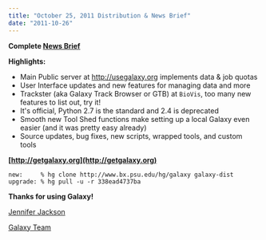 ```yaml
---
title: "October 25, 2011 Distribution & News Brief"
date: "2011-10-26"
---
```

**Complete [News Brief](/src/archive/dev-news-briefs/2011-10-25/index.md)**

**Highlights:**

* Main Public server at http://usegalaxy.org implements data & job quotas
* User Interface updates and new features for managing data and more
* Trackster (aka Galaxy Track Browser or GTB) at `BioVis`, too many new features to list out, try it!
* It's official, Python 2.7 is the standard and 2.4 is deprecated 
* Smooth new Tool Shed functions make setting up a local Galaxy even easier (and it was pretty easy already)
* Source updates, bug fixes, new scripts, wrapped tools, and custom tools

**[http://getgalaxy.org](http://getgalaxy.org)**
```
new:     % hg clone http://www.bx.psu.edu/hg/galaxy galaxy-dist
upgrade: % hg pull -u -r 338ead4737ba
```


**Thanks for using Galaxy!**

[Jennifer Jackson](/people/jennifer-jackson/)

[Galaxy Team](/galaxy-team/)
